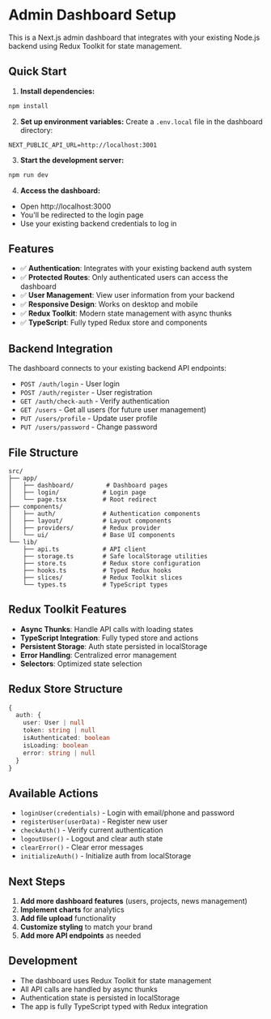 # Admin Dashboard Setup

This is a Next.js admin dashboard that integrates with your existing Node.js backend using Redux Toolkit for state management.

## Quick Start

1. **Install dependencies:**
```bash
npm install
```

2. **Set up environment variables:**
Create a `.env.local` file in the dashboard directory:
```
NEXT_PUBLIC_API_URL=http://localhost:3001
```

3. **Start the development server:**
```bash
npm run dev
```

4. **Access the dashboard:**
- Open http://localhost:3000
- You'll be redirected to the login page
- Use your existing backend credentials to log in

## Features

- ✅ **Authentication**: Integrates with your existing backend auth system
- ✅ **Protected Routes**: Only authenticated users can access the dashboard
- ✅ **User Management**: View user information from your backend
- ✅ **Responsive Design**: Works on desktop and mobile
- ✅ **Redux Toolkit**: Modern state management with async thunks
- ✅ **TypeScript**: Fully typed Redux store and components

## Backend Integration

The dashboard connects to your existing backend API endpoints:

- `POST /auth/login` - User login
- `POST /auth/register` - User registration  
- `GET /auth/check-auth` - Verify authentication
- `GET /users` - Get all users (for future user management)
- `PUT /users/profile` - Update user profile
- `PUT /users/password` - Change password

## File Structure

```
src/
├── app/
│   ├── dashboard/         # Dashboard pages
│   ├── login/            # Login page
│   └── page.tsx          # Root redirect
├── components/
│   ├── auth/             # Authentication components
│   ├── layout/           # Layout components
│   ├── providers/        # Redux provider
│   └── ui/               # Base UI components
└── lib/
    ├── api.ts            # API client
    ├── storage.ts        # Safe localStorage utilities
    ├── store.ts          # Redux store configuration
    ├── hooks.ts          # Typed Redux hooks
    ├── slices/           # Redux Toolkit slices
    └── types.ts          # TypeScript types
```

## Redux Toolkit Features

- **Async Thunks**: Handle API calls with loading states
- **TypeScript Integration**: Fully typed store and actions
- **Persistent Storage**: Auth state persisted in localStorage
- **Error Handling**: Centralized error management
- **Selectors**: Optimized state selection

## Redux Store Structure

```typescript
{
  auth: {
    user: User | null
    token: string | null
    isAuthenticated: boolean
    isLoading: boolean
    error: string | null
  }
}
```

## Available Actions

- `loginUser(credentials)` - Login with email/phone and password
- `registerUser(userData)` - Register new user
- `checkAuth()` - Verify current authentication
- `logoutUser()` - Logout and clear auth state
- `clearError()` - Clear error messages
- `initializeAuth()` - Initialize auth from localStorage

## Next Steps

1. **Add more dashboard features** (users, projects, news management)
2. **Implement charts** for analytics
3. **Add file upload** functionality
4. **Customize styling** to match your brand
5. **Add more API endpoints** as needed

## Development

- The dashboard uses Redux Toolkit for state management
- All API calls are handled by async thunks
- Authentication state is persisted in localStorage
- The app is fully TypeScript typed with Redux integration
